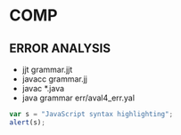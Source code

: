 # COMP

## ERROR ANALYSIS

* jjt grammar.jjt
* javacc grammar.jj
* javac *.java
* java grammar err/aval4_err.yal

```javascript
var s = "JavaScript syntax highlighting";
alert(s);
```
